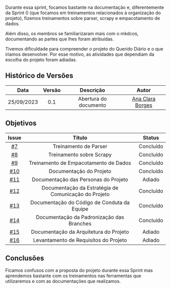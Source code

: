 Durante essa sprint, focamos bastante na documentação e, diferentemente da Sprint 0 (que focamos em treinamentos relacionados à organização do projeto), fizemos treinamentos sobre parser, scrapy e empacotamento de dados.

Além disso, os membros se familiarizaram mais com o mkdcos, documentando as partes que lhes foram atribuídas.

Tivemos dificuldade para compreender o projeto do Querido Diário e o que iríamos desenvolver. Por esse motivo, as atividades que dependiam da escolha do projeto foram adiadas.

## Histórico de Versões

|    Data    | Versão |       Descrição       |      Autor      |
| :--------: | :----: | :-------------------: | :-------------: |
| 25/09/2023 |  0.1   | Abertura do documento | [Ana Clara Borges](https://github.com/anabborges)|

## Objetivos


|                          Issue                           |              Título               |                       Status                        |
| :------------------------------------------------------: | :-------------------------------: | :-------------------------------------------------: |
| [#7](https://github.com/unb-mds/2023-2-Squad08/issues/7) | Treinamento de Parser             |                       Concluído                     |
| [#8](https://github.com/unb-mds/2023-2-Squad08/issues/8) | Treinamento sobre Scrapy          |                       Concluído                     |
| [#9](https://github.com/unb-mds/2023-2-Squad08/issues/9) |Treinamento de Empacotamento de Dados|                       Concluído                     |
| [#10](https://github.com/unb-mds/2023-2-Squad08/issues/10)| Documentação do Projeto          |                       Concluído                     |
| [#11](https://github.com/unb-mds/2023-2-Squad08/issues/11)| Documentação das Personas do Projeto|                    Adiado                        |
| [#12](https://github.com/unb-mds/2023-2-Squad08/issues/12)| Documentação da Estratégia de Comunicação do Projeto|      Concluído                   |
| [#13](https://github.com/unb-mds/2023-2-Squad08/issues/13)| Documentação do Código de Conduta da Equipe |                 Concluído                |
| [#14](https://github.com/unb-mds/2023-2-Squad08/issues/14)| Documentação da Padronização das Branches |                Concluído                   |
| [#15](https://github.com/unb-mds/2023-2-Squad08/issues/15)| Documentação da Arquitetura do Projeto |                      Adiado                   |
| [#16](https://github.com/unb-mds/2023-2-Squad08/issues/16)| Levantamento de Requisitos do Projeto |                      Adiado                    |

## Conclusões

Ficamos confusos com a proposta do projeto durante essa Sprint mas aprendemos bastante com os treinamentos nas ferramentas que utilizaremos e com as documentações que realizamos.